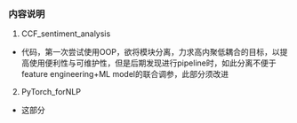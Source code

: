 ### 内容说明
1. CCF_sentiment_analysis
- 代码，第一次尝试使用OOP，欲将模块分离，力求高内聚低耦合的目标，以提高使用便利性与可维护性，但是后期发现进行pipeline时，如此分离不便于feature engineering+ML model的联合调参，此部分须改进
2. PyTorch_forNLP
- 这部分

